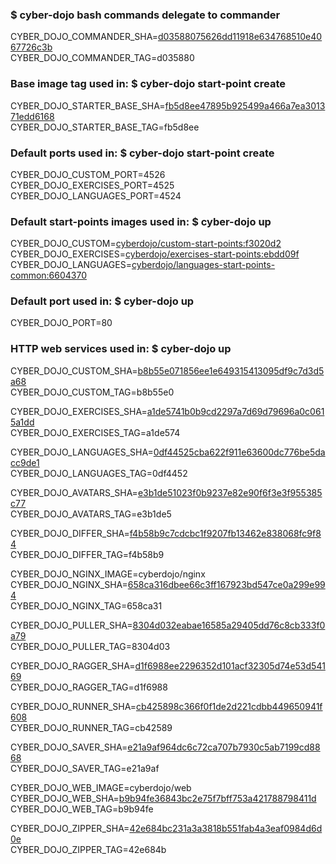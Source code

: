 ### $ cyber-dojo bash commands delegate to commander

CYBER_DOJO_COMMANDER_SHA=[d03588075626dd11918e634768510e4067726c3b](https://github.com/cyber-dojo/commander/commit/d03588075626dd11918e634768510e4067726c3b)<br/>
CYBER_DOJO_COMMANDER_TAG=d035880<br/>

### Base image tag used in: $ cyber-dojo start-point create

CYBER_DOJO_STARTER_BASE_SHA=[fb5d8ee47895b925499a466a7ea301371edd6168](https://github.com/cyber-dojo/starter-base/commit/fb5d8ee47895b925499a466a7ea301371edd6168)<br/>
CYBER_DOJO_STARTER_BASE_TAG=fb5d8ee<br/>


### Default ports used in: $ cyber-dojo start-point create

CYBER_DOJO_CUSTOM_PORT=4526
CYBER_DOJO_EXERCISES_PORT=4525
CYBER_DOJO_LANGUAGES_PORT=4524

### Default start-points images used in: $ cyber-dojo up

CYBER_DOJO_CUSTOM=[cyberdojo/custom-start-points:f3020d2](https://github.com/cyber-dojo/custom-start-points/commit/f3020d2788d21ad39896bf431abb41c7156830e8)<br/>
CYBER_DOJO_EXERCISES=[cyberdojo/exercises-start-points:ebdd09f](https://github.com/cyber-dojo/exercises-start-points/commit/ebdd09f21b845b9d68631d4f9a182cbd4292fb5f)<br/>
CYBER_DOJO_LANGUAGES=[cyberdojo/languages-start-points-common:6604370](https://github.com/cyber-dojo/languages-start-points-common/commit/6604370bf93554acd461cdfe59082b28f63760d1)<br/>

### Default port used in: $ cyber-dojo up

CYBER_DOJO_PORT=80<br/>

### HTTP web services used in: $ cyber-dojo up

CYBER_DOJO_CUSTOM_SHA=[b8b55e071856ee1e649315413095df9c7d3d5a68](https://github.com/cyber-dojo/custom/commit/b8b55e071856ee1e649315413095df9c7d3d5a68)<br/>
CYBER_DOJO_CUSTOM_TAG=b8b55e0<br/>

CYBER_DOJO_EXERCISES_SHA=[a1de5741b0b9cd2297a7d69d79696a0c0615a1dd](https://github.com/cyber-dojo/exercises/commit/a1de5741b0b9cd2297a7d69d79696a0c0615a1dd)<br/>
CYBER_DOJO_EXERCISES_TAG=a1de574<br/>

CYBER_DOJO_LANGUAGES_SHA=[0df44525cba622f911e63600dc776be5dacc9de1](https://github.com/cyber-dojo/languages/commit/0df44525cba622f911e63600dc776be5dacc9de1)<br/>
CYBER_DOJO_LANGUAGES_TAG=0df4452<br/>

CYBER_DOJO_AVATARS_SHA=[e3b1de51023f0b9237e82e90f6f3e3f955385c77](https://github.com/cyber-dojo/avatars/commit/e3b1de51023f0b9237e82e90f6f3e3f955385c77)<br/>
CYBER_DOJO_AVATARS_TAG=e3b1de5<br/>

CYBER_DOJO_DIFFER_SHA=[f4b58b9c7cdcbc1f9207fb13462e838068fc9f84](https://github.com/cyber-dojo/differ/commit/f4b58b9c7cdcbc1f9207fb13462e838068fc9f84)<br/>
CYBER_DOJO_DIFFER_TAG=f4b58b9<br/>

CYBER_DOJO_NGINX_IMAGE=cyberdojo/nginx
CYBER_DOJO_NGINX_SHA=[658ca316dbee66c3ff167923bd547ce0a299e994](https://github.com/cyber-dojo/nginx/commit/658ca316dbee66c3ff167923bd547ce0a299e994)<br/>
CYBER_DOJO_NGINX_TAG=658ca31<br/>

CYBER_DOJO_PULLER_SHA=[8304d032eabae16585a29405dd76c8cb333f0a79](https://github.com/cyber-dojo/puller/commit/8304d032eabae16585a29405dd76c8cb333f0a79)<br/>
CYBER_DOJO_PULLER_TAG=8304d03<br/>

CYBER_DOJO_RAGGER_SHA=[d1f6988ee2296352d101acf32305d74e53d54169](https://github.com/cyber-dojo/ragger/commit/d1f6988ee2296352d101acf32305d74e53d54169)<br/>
CYBER_DOJO_RAGGER_TAG=d1f6988<br/>

CYBER_DOJO_RUNNER_SHA=[cb425898c366f0f1de2d221cdbb449650941f608](https://github.com/cyber-dojo/runner/commit/cb425898c366f0f1de2d221cdbb449650941f608)<br/>
CYBER_DOJO_RUNNER_TAG=cb42589<br/>

CYBER_DOJO_SAVER_SHA=[e21a9af964dc6c72ca707b7930c5ab7199cd8868](https://github.com/cyber-dojo/saver/commit/e21a9af964dc6c72ca707b7930c5ab7199cd8868)<br/>
CYBER_DOJO_SAVER_TAG=e21a9af<br/>

CYBER_DOJO_WEB_IMAGE=cyberdojo/web
CYBER_DOJO_WEB_SHA=[b9b94fe36843bc2e75f7bff753a421788798411d](https://github.com/cyber-dojo/web/commit/b9b94fe36843bc2e75f7bff753a421788798411d)<br/>
CYBER_DOJO_WEB_TAG=b9b94fe<br/>

CYBER_DOJO_ZIPPER_SHA=[42e684bc231a3a3818b551fab4a3eaf0984d6d0e](https://github.com/cyber-dojo/zipper/commit/42e684bc231a3a3818b551fab4a3eaf0984d6d0e)<br/>
CYBER_DOJO_ZIPPER_TAG=42e684b<br/>

